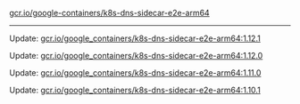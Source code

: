 [gcr.io/google-containers/k8s-dns-sidecar-e2e-arm64](https://hub.docker.com/r/cruse/k8s-dns-sidecar-e2e-arm64/tags/) 

----
Update: [gcr.io/google_containers/k8s-dns-sidecar-e2e-arm64:1.12.1](https://hub.docker.com/r/cruse/k8s-dns-sidecar-e2e-arm64/tags/)

Update: [gcr.io/google_containers/k8s-dns-sidecar-e2e-arm64:1.12.0](https://hub.docker.com/r/cruse/k8s-dns-sidecar-e2e-arm64/tags/)

Update: [gcr.io/google_containers/k8s-dns-sidecar-e2e-arm64:1.11.0](https://hub.docker.com/r/cruse/k8s-dns-sidecar-e2e-arm64/tags/)

Update: [gcr.io/google_containers/k8s-dns-sidecar-e2e-arm64:1.10.1](https://hub.docker.com/r/cruse/k8s-dns-sidecar-e2e-arm64/tags/)

